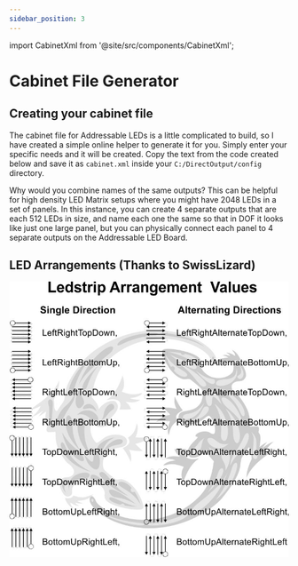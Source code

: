 ```yaml
---
sidebar_position: 3
---
```


import CabinetXml from '@site/src/components/CabinetXml';

# Cabinet File Generator

## Creating your cabinet file

The cabinet file for Addressable LEDs is a little complicated to build, so I have created a simple online helper to generate it for you. Simply enter your specific needs and it will be created. Copy the text from the code created below and save it as `cabinet.xml` inside your `C:/DirectOutput/config` directory.

Why would you combine names of the same outputs? This can be helpful for high density LED Matrix setups where you might have 2048 LEDs in a set of panels. In this instance, you can create 4 separate outputs that are each 512 LEDs in size, and name each one the same so that in DOF it looks like just one large panel, but you can physically connect each panel to 4 separate outputs on the Addressable LED Board.

<CabinetXml></CabinetXml>

## LED Arrangements (Thanks to SwissLizard)

![image](./img/LEDDirections.png)